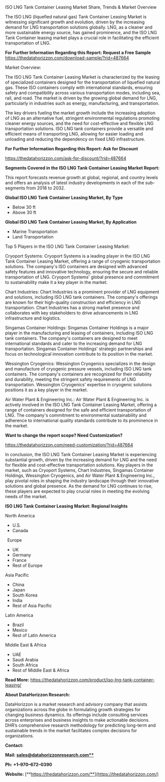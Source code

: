 ﻿ISO LNG Tank Container Leasing Market Share, Trends & Market Overview

The ISO LNG (liquefied natural gas) Tank Container Leasing Market is witnessing significant growth and evolution, driven by the increasing demand for LNG transportation solutions globally. LNG, as a cleaner and more sustainable energy source, has gained prominence, and the ISO LNG Tank Container leasing market plays a crucial role in facilitating the efficient transportation of LNG.

**For Further Information Regarding this Report: Request a Free Sample** <https://thedatahorizzon.com/download-sample/?rid=487664>

Market Overview:

The ISO LNG Tank Container Leasing Market is characterized by the leasing of specialized containers designed for the transportation of liquefied natural gas. These ISO containers comply with international standards, ensuring safety and compatibility across various transportation modes, including sea, rail, and road. The market is driven by the growing global demand for LNG, particularly in industries such as energy, manufacturing, and transportation.

The key drivers fueling the market growth include the increasing adoption of LNG as an alternative fuel, stringent environmental regulations promoting cleaner energy sources, and the need for cost-effective and flexible LNG transportation solutions. ISO LNG tank containers provide a versatile and efficient means of transporting LNG, allowing for easier loading and unloading and reducing the dependency on fixed LNG infrastructure.

**For Further Information Regarding this Report: Ask for Discount**	

<https://thedatahorizzon.com/ask-for-discount/?rid=487664>

**Segments Covered in the ISO LNG Tank Container Leasing Market Report:**

This report forecasts revenue growth at global, regional, and country levels and offers an analysis of latest industry developments in each of the sub-segments from 2018 to 2032.

**Global ISO LNG Tank Container Leasing Market, By Type**

- Below 30 ft
- Above 30 ft

**Global ISO LNG Tank Container Leasing Market, By Application**

- Marine Transportation
- Land Transportation

Top 5 Players in the ISO LNG Tank Container Leasing Market:

Cryoport Systems: Cryoport Systems is a leading player in the ISO LNG Tank Container Leasing Market, offering a range of cryogenic transportation solutions. The company's ISO containers are designed with advanced safety features and innovative technology, ensuring the secure and reliable transportation of LNG. Cryoport Systems' global presence and commitment to sustainability make it a key player in the market.

Chart Industries: Chart Industries is a prominent provider of LNG equipment and solutions, including ISO LNG tank containers. The company's offerings are known for their high-quality construction and efficiency in LNG transportation. Chart Industries has a strong market presence and collaborates with key stakeholders to drive advancements in LNG infrastructure and logistics.

Singamas Container Holdings: Singamas Container Holdings is a major player in the manufacturing and leasing of containers, including ISO LNG tank containers. The company's containers are designed to meet international standards and cater to the increasing demand for LNG transportation. Singamas Container Holdings' strategic partnerships and focus on technological innovation contribute to its position in the market.

Wessington Cryogenics: Wessington Cryogenics specializes in the design and manufacture of cryogenic pressure vessels, including ISO LNG tank containers. The company's containers are recognized for their reliability and durability, meeting the stringent safety requirements of LNG transportation. Wessington Cryogenics' expertise in cryogenic solutions positions it as a key player in the market.

Air Water Plant & Engineering Inc.: Air Water Plant & Engineering Inc. is actively involved in the ISO LNG Tank Container Leasing Market, offering a range of containers designed for the safe and efficient transportation of LNG. The company's commitment to environmental sustainability and adherence to international quality standards contribute to its prominence in the market.

**Want to change the report scope? Need Customization?**

<https://thedatahorizzon.com/need-customization/?rid=487664>

In conclusion, the ISO LNG Tank Container Leasing Market is experiencing substantial growth, driven by the increasing demand for LNG and the need for flexible and cost-effective transportation solutions. Key players in the market, such as Cryoport Systems, Chart Industries, Singamas Container Holdings, Wessington Cryogenics, and Air Water Plant & Engineering Inc., play pivotal roles in shaping the industry landscape through their innovative solutions and global presence. As the demand for LNG continues to rise, these players are expected to play crucial roles in meeting the evolving needs of the market.

**ISO LNG Tank Container Leasing Market: Regional Insights**

North America

- U.S.
- Canada

` `Europe

- UK
- Germany
- France
- Rest of Europe

Asia Pacific	

- China
- Japan
- South Korea
- India
- Rest of Asia Pacific

Latin America

- Brazil
- Mexico
- Rest of Latin America

Middle East & Africa

- UAE
- Saudi Arabia
- South Africa
- Rest of Middle East & Africa

**Read More:** <https://thedatahorizzon.com/product/iso-lng-tank-container-leasing/>

**About DataHorizzon Research:**

DataHorizzon is a market research and advisory company that assists organizations across the globe in formulating growth strategies for changing business dynamics. Its offerings include consulting services across enterprises and business insights to make actionable decisions. DHR’s comprehensive research methodology for predicting long-term and sustainable trends in the market facilitates complex decisions for organizations.

**Contact:**

**Mail: [sales@datahorizzonresearch.com**](mailto:sales@datahorizzonresearch.com)**

**Ph:** **+1–970–672–0390**

**Website:** [**https://thedatahorizzon.com/**](https://thedatahorizzon.com/)

